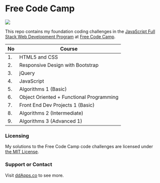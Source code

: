 Free Code Camp
==============
![](https://raw.githubusercontent.com/duliodenis/freecodecamp/master/art/freecodecamp.png)

This repo contains my foundation coding challenges in the [JavaScript Full Stack Web Development Program](http://freecodecamp.com/duliodenis/) at [Free Code Camp](http://www.freecodecamp.com/).

No  | Course
------------- | -------------
1. | HTML5 and CSS
2. | Responsive Design with Bootstrap
3. | jQuery
4. | JavaScript
5. | Algorithms 1 (Basic)
6. | Object Oriented + Functional Programming
7. | Front End Dev Projects 1 (Basic)
8. | Algorithms 2 (Intermediate)
9. | Algorithms 3 (Advanced 1)

### Licensing
My solutions to the Free Code Camp code challenges are licensed under [the MIT License](https://github.com/duliodenis/freecodecamp/blob/master/LICENSE).

### Support or Contact
Visit [ddApps.co](http://ddapps.co) to see more.
